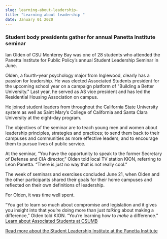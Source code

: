 ```yaml
---
slug: learning-about-leadership-
title: "Learning about leadership "
date: January 01 2020
---
```


<h3>Student body presidents gather for annual Panetta Institute seminar</h3><p>Ian Olden of CSU Monterey Bay was one of 28 students who attended the Panetta Institute for Public Policy’s annual Student Leadership Seminar in June.
</p><p>Olden, a fourth-year psychology major from Inglewood, clearly has a passion for leadership. He was elected Associated Students president for the upcoming school year on a campaign platform of "Building a Better University." Last year, he served as AS vice president and has led the Residential Housing Association on campus.
</p><p>He joined student leaders from throughout the California State University system as well as Saint Mary’s College of California and Santa Clara University at the eight-day program.
</p><p>The objectives of the seminar are to teach young men and women about leadership principles, strategies and practices; to send them back to their campuses and communities as more effective leaders; and to encourage them to pursue lives of public service.
</p><p>At the seminar, “You have the opportunity to speak to the former Secretary of Defense and CIA director,” Olden told local TV station KION, referring to Leon Panetta. “There is just no way that is not really cool.”
</p><p>The week of seminars and exercises concluded June 21, when Olden and the other participants shared their goals for their home campuses and reflected on their own definitions of leadership.
</p><p>For Olden, it was time well spent.
</p><p>“You get to learn so much about compromise and legislation and it gives you insight into that you’re doing more than just <em>talking</em> about making a difference,” Olden told KION. “You’re learning how to <em>make</em> a difference.” <a href="http://as.csumb.edu/?_csumbsearch=Associated%2BStudents">Learn about Associated Students at CSUMB</a>
</p><p><a href="http://www.panettainstitute.org/programs/study-with-us/student-leadership-training/">Read more about the Student Leadership Institute at the Panetta Institute</a>  
</p>
